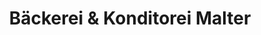 ---
title: "Bäckerei & Konditorei Malter"
url: /sonneberg/baeckerei-und-konditorei-malter/
shop: Bäckerei
---